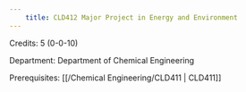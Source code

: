 ```yaml
---
    title: CLD412 Major Project in Energy and Environment
---
```

Credits: 5 (0-0-10)

Department: Department of Chemical Engineering

Prerequisites: [[/Chemical Engineering/CLD411 | CLD411]]


